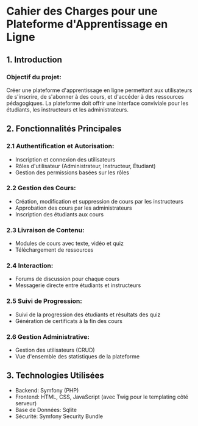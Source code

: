 # Cahier des Charges pour une Plateforme d'Apprentissage en Ligne

## 1. Introduction
### Objectif du projet:


Créer une plateforme d'apprentissage en ligne permettant aux utilisateurs de s'inscrire, de s'abonner à des cours, et d'accéder à des ressources pédagogiques. La plateforme doit offrir une interface conviviale pour les étudiants, les instructeurs et les administrateurs.

## 2. Fonctionnalités Principales
### 2.1 Authentification et Autorisation:

- Inscription et connexion des utilisateurs
- Rôles d'utilisateur (Administrateur, Instructeur, Étudiant)
- Gestion des permissions basées sur les rôles

### 2.2 Gestion des Cours:

- Création, modification et suppression de cours par les instructeurs
- Approbation des cours par les administrateurs
- Inscription des étudiants aux cours

### 2.3 Livraison de Contenu:

- Modules de cours avec texte, vidéo et quiz
- Téléchargement de ressources

### 2.4 Interaction:

- Forums de discussion pour chaque cours
- Messagerie directe entre étudiants et instructeurs

### 2.5 Suivi de Progression:

- Suivi de la progression des étudiants et résultats des quiz
- Génération de certificats à la fin des cours

### 2.6 Gestion Administrative:

- Gestion des utilisateurs (CRUD)
- Vue d'ensemble des statistiques de la plateforme

## 3. Technologies Utilisées
- Backend: Symfony (PHP)
- Frontend: HTML, CSS, JavaScript (avec Twig pour le templating côté serveur)
- Base de Données: Sqlite
- Sécurité: Symfony Security Bundle